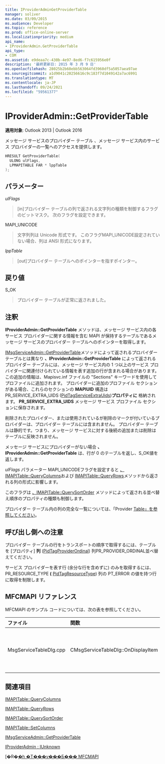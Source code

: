 ```yaml
---
title: IProviderAdminGetProviderTable
manager: soliver
ms.date: 03/09/2015
ms.audience: Developer
ms.topic: reference
ms.prod: office-online-server
ms.localizationpriority: medium
api_name:
- IProviderAdmin.GetProviderTable
api_type:
- COM
ms.assetid: e9deaa7c-430b-4e97-8ed6-f7c615956e0f
description: '最終更新日: 2015 年 3 月 9 日'
ms.openlocfilehash: 28025b2b60ebb563064fd3960df5a5057aea97ae
ms.sourcegitcommit: a1d9041c20256616c9c183f7d1049142a7ac6991
ms.translationtype: MT
ms.contentlocale: ja-JP
ms.lasthandoff: 09/24/2021
ms.locfileid: "59561377"
---
```

# <a name="iprovideradmingetprovidertable"></a>IProviderAdmin::GetProviderTable

  
  
**適用対象**: Outlook 2013 | Outlook 2016 
  
メッセージ サービスのプロバイダー テーブル 、メッセージ サービス内のサービス プロバイダーの一覧へのアクセスを提供します。
  
```cpp
HRESULT GetProviderTable(
  ULONG ulFlags,
  LPMAPITABLE FAR * lppTable
);
```

## <a name="parameters"></a>パラメーター

 _ulFlags_
  
> [in]プロバイダー テーブルの列で返される文字列の種類を制御するフラグのビットマスク。 次のフラグを設定できます。
    
MAPI_UNICODE 
  
> 文字列列は Unicode 形式です。 このフラグMAPI_UNICODE設定されていない場合、列は ANSI 形式になります。
    
 _lppTable_
  
> [out]プロバイダー テーブルへのポインターを指すポインター。
    
## <a name="return-value"></a>戻り値

S_OK 
  
> プロバイダー テーブルが正常に返されました。
    
## <a name="remarks"></a>注釈

**IProviderAdmin::GetProviderTable** メソッドは、メッセージ サービス内の各サービス プロバイダーに関する情報を含む MAPI が保持するテーブルであるメッセージ サービスのプロバイダー テーブルへのポインターを取得します。 
  
[IMsgServiceAdmin::GetProviderTable](imsgserviceadmin-getprovidertable.md)メソッドによって返されるプロバイダー テーブルとは異なり **、IProviderAdmin::GetProviderTable** によって返されるプロバイダー テーブルには、メッセージ サービス内の 1 つ以上のサービス プロバイダーに関連付けられている情報を表す追加の行が含まれる場合があります。 この追加の情報は、Mapisvc.inf ファイルの "Sections" キーワードを使用してプロファイルに追加されます。 プロバイダーに追加のプロファイル セクションがある場合、これらのセクションの **MAPIUID** 構造は PR_SERVICE_EXTRA_UIDS ([PidTagServiceExtraUids](pidtagserviceextrauids-canonical-property.md))**プロパティに** 格納されます。 **PR_SERVICE_EXTRA_UIDS** メッセージ サービス プロファイル セクションに保存されます。 
  
削除されたプロバイダー、または使用されているが削除のマークが付いているプロバイダーは、プロバイダー テーブルには含まれません。 プロバイダー テーブルは静的です。つまり、メッセージ サービスに対する後続の追加または削除はテーブルに反映されません。 
  
メッセージ サービスにプロバイダーがない場合 **、IProviderAdmin::GetProviderTable** は、行が 0 のテーブルを返し、S_OK値を返します。 
  
_ulFlags_ パラメーター MAPI_UNICODEフラグを設定すると [、IMAPITable::QueryColumns](imapitable-querycolumns.md)および [IMAPITable::QueryRows](imapitable-queryrows.md)メソッドから返される列の形式に影響します。 
  
このフラグは [、IMAPITable::QuerySortOrder](imapitable-querysortorder.md) メソッドによって返される並べ替え順序のプロパティの種類も制御します。 
  
プロバイダー テーブル内の列の完全な一覧については、「Provider [Table」を参照してください](provider-tables.md)。 
  
## <a name="notes-to-callers"></a>呼び出し側への注意

プロバイダー テーブルの行をトランスポートの順序で取得するには、テーブルを [プロパティ] **列** ([PidTagProviderOrdinal](pidtagproviderordinal-canonical-property.md)) 列PR_PROVIDER_ORDINAL並べ替えてください。 
  
サービス プロバイダーを表す行 (余分な行を含めずに) のみを取得するには、PR_RESOURCE_TYPE **(** [PidTagResourceType](pidtagresourcetype-canonical-property.md)) 列の PT_ERROR の値を持つ行に取得を制限します。
  
## <a name="mfcmapi-reference"></a>MFCMAPI リファレンス

MFCMAPI のサンプル コードについては、次の表を参照してください。
  
|**ファイル**|**関数**|**コメント**|
|:-----|:-----|:-----|
| MsgServiceTableDlg.cpp  <br/> |CMsgServiceTableDlg::OnDisplayItem  <br/> |MFCMAPI は **、IProviderAdmin::GetProviderTable** メソッドを使用して、新しいダイアログ ボックスでレンダリングするプロバイダーのテーブルを取得します。  <br/> |
   
## <a name="see-also"></a>関連項目



[IMAPITable::QueryColumns](imapitable-querycolumns.md)
  
[IMAPITable::QueryRows](imapitable-queryrows.md)
  
[IMAPITable::QuerySortOrder](imapitable-querysortorder.md)
  
[IMAPITable::SetColumns](imapitable-setcolumns.md)
  
[IMsgServiceAdmin::GetProviderTable](imsgserviceadmin-getprovidertable.md)
  
[IProviderAdmin : IUnknown](iprovideradminiunknown.md)


[�R�[�h �T���v���Ƃ��� MFCMAPI](mfcmapi-as-a-code-sample.md)

